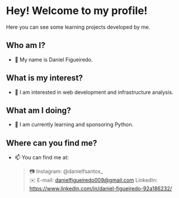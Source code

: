 # Hey! Welcome to my profile!  
Here you can see some learning projects developed by me.  
  
## Who am I?  
- 👋 My name is Daniel Figueiredo.  
## What is my interest?  
- 👀 I am interested in web development and infrastructure analysis.  
## What am I doing?  
- 🌱 I am currently learning and sponsoring Python.  
## Where can you find me?  
- 📫 You can find me at:
   > 📷 Instagram: @danielfsantos_  
   > ✉️ E-mail: danielfigueiredo009@gmail.com
   > LinkedIn: https://www.linkedin.com/in/daniel-figueiredo-92a186232/
